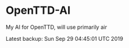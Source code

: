# OpenTTD-AI
My AI for OpenTTD, will use primarily air

Latest backup: Sun Sep 29 04:45:01 UTC 2019
